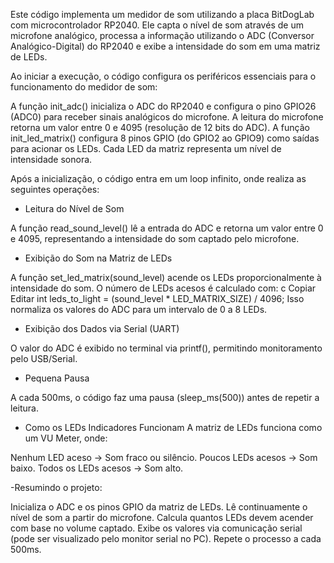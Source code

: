 Este código implementa um medidor de som utilizando a placa BitDogLab com microcontrolador RP2040. Ele capta o nível de som através de um microfone analógico, processa a informação utilizando o ADC (Conversor Analógico-Digital) do RP2040 e exibe a intensidade do som em uma matriz de LEDs.

Ao iniciar a execução, o código configura os periféricos essenciais para o funcionamento do medidor de som:

A função init_adc() inicializa o ADC do RP2040 e configura o pino GPIO26 (ADC0) para receber sinais analógicos do microfone.
A leitura do microfone retorna um valor entre 0 e 4095 (resolução de 12 bits do ADC).
A função init_led_matrix() configura 8 pinos GPIO (do GPIO2 ao GPIO9) como saídas para acionar os LEDs.
Cada LED da matriz representa um nível de intensidade sonora.

Após a inicialização, o código entra em um loop infinito, onde realiza as seguintes operações:

- Leitura do Nível de Som

A função read_sound_level() lê a entrada do ADC e retorna um valor entre 0 e 4095, representando a intensidade do som captado pelo microfone.

- Exibição do Som na Matriz de LEDs

A função set_led_matrix(sound_level) acende os LEDs proporcionalmente à intensidade do som.
O número de LEDs acesos é calculado com:
c
Copiar
Editar
int leds_to_light = (sound_level * LED_MATRIX_SIZE) / 4096;
Isso normaliza os valores do ADC para um intervalo de 0 a 8 LEDs.

- Exibição dos Dados via Serial (UART)

O valor do ADC é exibido no terminal via printf(), permitindo monitoramento pelo USB/Serial.

- Pequena Pausa

A cada 500ms, o código faz uma pausa (sleep_ms(500)) antes de repetir a leitura.

- Como os LEDs Indicadores Funcionam
A matriz de LEDs funciona como um VU Meter, onde:

Nenhum LED aceso → Som fraco ou silêncio.
Poucos LEDs acesos → Som baixo.
Todos os LEDs acesos → Som alto.

-Resumindo o projeto:

Inicializa o ADC e os pinos GPIO da matriz de LEDs.
Lê continuamente o nível de som a partir do microfone.
Calcula quantos LEDs devem acender com base no volume captado.
Exibe os valores via comunicação serial (pode ser visualizado pelo monitor serial no PC).
Repete o processo a cada 500ms.
